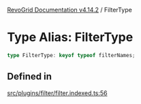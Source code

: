 [RevoGrid Documentation v4.14.2](README.md) / FilterType

# Type Alias: FilterType

```ts
type FilterType: keyof typeof filterNames;
```

## Defined in

[src/plugins/filter/filter.indexed.ts:56](https://github.com/revolist/revogrid/blob/29f379095274a66a187c28b49fe0e1fb4170d3ea/src/plugins/filter/filter.indexed.ts#L56)
